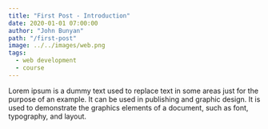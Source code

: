 ```yaml
---
title: "First Post - Introduction"
date: 2020-01-01 07:00:00
author: "John Bunyan"
path: "/first-post"
image: ../../images/web.png
tags:
  - web development
  - course
---
```


Lorem ipsum is a dummy text used to replace text in some areas just for the purpose of an example. It can be used in publishing and graphic design. It is used to demonstrate the graphics elements of a document, such as font, typography, and layout.
